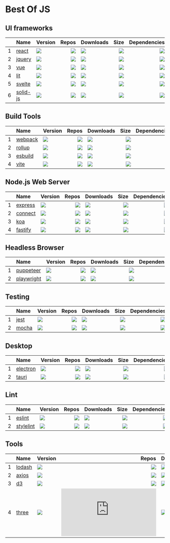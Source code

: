 # Best Of JS


## UI frameworks
|   |Name|Version|Repos|Downloads|Size|Dependencies|
|:-:|:---|:------|----:|:--------|---:|-----------:|
| 1 |[react](https://github.com/facebook/react)|[![](https://img.shields.io/npm/v/react?label=)](https://www.npmjs.com/package/react)|[![](https://badgen.net/github/dependents-repo/facebook/react?label=)](https://github.com/facebook/react/network/dependents)|[![](https://img.bayuguai.com/npm/downloads/react)](https://www.npmjs.com/package/react)|[![](https://img.bayuguai.com/npm/size/react?label=)](https://www.npmjs.com/package/react)|[![](https://img.bayuguai.com/npm/dependencies/react?label=)](https://github.com/facebook/react/network/dependencies)|
| 2 |[jquery](https://github.com/jquery/jquery)|[![](https://img.shields.io/npm/v/jquery?label=)](https://www.npmjs.com/package/jquery)|[![](https://badgen.net/github/dependents-repo/jquery/jquery?label=)](https://github.com/jquery/jquery/network/dependents)|[![](https://img.bayuguai.com/npm/downloads/jquery)](https://www.npmjs.com/package/jquery)|[![](https://img.bayuguai.com/npm/size/jquery?label=)](https://www.npmjs.com/package/jquery)|[![](https://img.bayuguai.com/npm/dependencies/jquery?label=)](https://github.com/jquery/jquery/network/dependencies)|
| 3 |[vue](https://github.com/vuejs/core)|[![](https://img.shields.io/npm/v/vue?label=)](https://www.npmjs.com/package/vue)|[![](https://badgen.net/github/dependents-repo/vuejs/core?label=)](https://github.com/vuejs/core/network/dependents)|[![](https://img.bayuguai.com/npm/downloads/vue)](https://www.npmjs.com/package/vue)|[![](https://img.bayuguai.com/npm/size/vue?label=)](https://www.npmjs.com/package/vue)|[![](https://img.bayuguai.com/npm/dependencies/vue?label=)](https://github.com/vuejs/core/network/dependencies)|
| 4 |[lit](https://github.com/lit/lit)|[![](https://img.shields.io/npm/v/lit?label=)](https://www.npmjs.com/package/lit)|[![](https://badgen.net/github/dependents-repo/lit/lit?label=)](https://github.com/lit/lit/network/dependents)|[![](https://img.bayuguai.com/npm/downloads/lit)](https://www.npmjs.com/package/lit)|[![](https://img.bayuguai.com/npm/size/lit?label=)](https://www.npmjs.com/package/lit)|[![](https://img.bayuguai.com/npm/dependencies/lit?label=)](https://github.com/lit/lit/network/dependencies)|
| 5 |[svelte](https://github.com/sveltejs/svelte)|[![](https://img.shields.io/npm/v/svelte?label=)](https://www.npmjs.com/package/svelte)|[![](https://badgen.net/github/dependents-repo/sveltejs/svelte?label=)](https://github.com/sveltejs/svelte/network/dependents)|[![](https://img.bayuguai.com/npm/downloads/svelte)](https://www.npmjs.com/package/svelte)|[![](https://img.bayuguai.com/npm/size/svelte?label=)](https://www.npmjs.com/package/svelte)|[![](https://img.bayuguai.com/npm/dependencies/svelte?label=)](https://github.com/sveltejs/svelte/network/dependencies)|
| 6 |[solid-js](https://github.com/solidjs/solid)|[![](https://img.shields.io/npm/v/solid-js?label=)](https://www.npmjs.com/package/solid-js)|[![](https://badgen.net/github/dependents-repo/solidjs/solid?label=)](https://github.com/solidjs/solid/network/dependents)|[![](https://img.bayuguai.com/npm/downloads/solid-js)](https://www.npmjs.com/package/solid-js)|[![](https://img.bayuguai.com/npm/size/solid-js?label=)](https://www.npmjs.com/package/solid-js)|[![](https://img.bayuguai.com/npm/dependencies/solid-js?label=)](https://github.com/solidjs/solid/network/dependencies)|


## Build Tools
|   |Name|Version|Repos|Downloads|Size|Dependencies|
|:-:|:---|:------|----:|:--------|---:|-----------:|
| 1 |[webpack](https://github.com/webpack/webpack)|[![](https://img.shields.io/npm/v/webpack?label=)](https://www.npmjs.com/package/webpack)|[![](https://badgen.net/github/dependents-repo/webpack/webpack?label=)](https://github.com/webpack/webpack/network/dependents)|[![](https://img.bayuguai.com/npm/downloads/webpack)](https://www.npmjs.com/package/webpack)|[![](https://img.bayuguai.com/npm/size/webpack?label=)](https://www.npmjs.com/package/webpack)|[![](https://img.bayuguai.com/npm/dependencies/webpack?label=)](https://github.com/webpack/webpack/network/dependencies)|
| 2 |[rollup](https://github.com/rollup/rollup)|[![](https://img.shields.io/npm/v/rollup?label=)](https://www.npmjs.com/package/rollup)|[![](https://badgen.net/github/dependents-repo/rollup/rollup?label=)](https://github.com/rollup/rollup/network/dependents)|[![](https://img.bayuguai.com/npm/downloads/rollup)](https://www.npmjs.com/package/rollup)|[![](https://img.bayuguai.com/npm/size/rollup?label=)](https://www.npmjs.com/package/rollup)|[![](https://img.bayuguai.com/npm/dependencies/rollup?label=)](https://github.com/rollup/rollup/network/dependencies)|
| 3 |[esbuild](https://github.com/evanw/esbuild)|[![](https://img.shields.io/npm/v/esbuild?label=)](https://www.npmjs.com/package/esbuild)|[![](https://badgen.net/github/dependents-repo/evanw/esbuild?label=)](https://github.com/evanw/esbuild/network/dependents)|[![](https://img.bayuguai.com/npm/downloads/esbuild)](https://www.npmjs.com/package/esbuild)|[![](https://img.bayuguai.com/npm/size/esbuild?label=)](https://www.npmjs.com/package/esbuild)|[![](https://img.bayuguai.com/npm/dependencies/esbuild?label=)](https://github.com/evanw/esbuild/network/dependencies)|
| 4 |[vite](https://github.com/vitejs/vite)|[![](https://img.shields.io/npm/v/vite?label=)](https://www.npmjs.com/package/vite)|[![](https://badgen.net/github/dependents-repo/vitejs/vite?label=)](https://github.com/vitejs/vite/network/dependents)|[![](https://img.bayuguai.com/npm/downloads/vite)](https://www.npmjs.com/package/vite)|[![](https://img.bayuguai.com/npm/size/vite?label=)](https://www.npmjs.com/package/vite)|[![](https://img.bayuguai.com/npm/dependencies/vite?label=)](https://github.com/vitejs/vite/network/dependencies)|


## Node.js Web Server
|   |Name|Version|Repos|Downloads|Size|Dependencies|
|:-:|:---|:------|----:|:--------|---:|-----------:|
| 1 |[express](https://github.com/expressjs/express)|[![](https://img.shields.io/npm/v/express?label=)](https://www.npmjs.com/package/express)|[![](https://badgen.net/github/dependents-repo/expressjs/express?label=)](https://github.com/expressjs/express/network/dependents)|[![](https://img.bayuguai.com/npm/downloads/express)](https://www.npmjs.com/package/express)|[![](https://img.bayuguai.com/npm/size/express?label=)](https://www.npmjs.com/package/express)|[![](https://img.bayuguai.com/npm/dependencies/express?label=)](https://github.com/expressjs/express/network/dependencies)|
| 2 |[connect](https://github.com/senchalabs/connect)|[![](https://img.shields.io/npm/v/connect?label=)](https://www.npmjs.com/package/connect)|[![](https://badgen.net/github/dependents-repo/senchalabs/connect?label=)](https://github.com/senchalabs/connect/network/dependents)|[![](https://img.bayuguai.com/npm/downloads/connect)](https://www.npmjs.com/package/connect)|[![](https://img.bayuguai.com/npm/size/connect?label=)](https://www.npmjs.com/package/connect)|[![](https://img.bayuguai.com/npm/dependencies/connect?label=)](https://github.com/senchalabs/connect/network/dependencies)|
| 3 |[koa](https://github.com/koajs/koa)|[![](https://img.shields.io/npm/v/koa?label=)](https://www.npmjs.com/package/koa)|[![](https://badgen.net/github/dependents-repo/koajs/koa?label=)](https://github.com/koajs/koa/network/dependents)|[![](https://img.bayuguai.com/npm/downloads/koa)](https://www.npmjs.com/package/koa)|[![](https://img.bayuguai.com/npm/size/koa?label=)](https://www.npmjs.com/package/koa)|[![](https://img.bayuguai.com/npm/dependencies/koa?label=)](https://github.com/koajs/koa/network/dependencies)|
| 4 |[fastify](https://github.com/fastify/fastify)|[![](https://img.shields.io/npm/v/fastify?label=)](https://www.npmjs.com/package/fastify)|[![](https://badgen.net/github/dependents-repo/fastify/fastify?label=)](https://github.com/fastify/fastify/network/dependents)|[![](https://img.bayuguai.com/npm/downloads/fastify)](https://www.npmjs.com/package/fastify)|[![](https://img.bayuguai.com/npm/size/fastify?label=)](https://www.npmjs.com/package/fastify)|[![](https://img.bayuguai.com/npm/dependencies/fastify?label=)](https://github.com/fastify/fastify/network/dependencies)|


## Headless Browser
|   |Name|Version|Repos|Downloads|Size|Dependencies|
|:-:|:---|:------|----:|:--------|---:|-----------:|
| 1 |[puppeteer](https://github.com/puppeteer/puppeteer)|[![](https://img.shields.io/npm/v/puppeteer?label=)](https://www.npmjs.com/package/puppeteer)|[![](https://badgen.net/github/dependents-repo/puppeteer/puppeteer?label=)](https://github.com/puppeteer/puppeteer/network/dependents)|[![](https://img.bayuguai.com/npm/downloads/puppeteer)](https://www.npmjs.com/package/puppeteer)|[![](https://img.bayuguai.com/npm/size/puppeteer?label=)](https://www.npmjs.com/package/puppeteer)|[![](https://img.bayuguai.com/npm/dependencies/puppeteer?label=)](https://github.com/puppeteer/puppeteer/network/dependencies)|
| 2 |[playwright](https://github.com/microsoft/playwright)|[![](https://img.shields.io/npm/v/playwright?label=)](https://www.npmjs.com/package/playwright)|[![](https://badgen.net/github/dependents-repo/microsoft/playwright?label=)](https://github.com/microsoft/playwright/network/dependents)|[![](https://img.bayuguai.com/npm/downloads/playwright)](https://www.npmjs.com/package/playwright)|[![](https://img.bayuguai.com/npm/size/playwright?label=)](https://www.npmjs.com/package/playwright)|[![](https://img.bayuguai.com/npm/dependencies/playwright?label=)](https://github.com/microsoft/playwright/network/dependencies)|


## Testing
|   |Name|Version|Repos|Downloads|Size|Dependencies|
|:-:|:---|:------|----:|:--------|---:|-----------:|
| 1 |[jest](https://github.com/facebook/jest)|[![](https://img.shields.io/npm/v/jest?label=)](https://www.npmjs.com/package/jest)|[![](https://badgen.net/github/dependents-repo/facebook/jest?label=)](https://github.com/facebook/jest/network/dependents)|[![](https://img.bayuguai.com/npm/downloads/jest)](https://www.npmjs.com/package/jest)|[![](https://img.bayuguai.com/npm/size/jest?label=)](https://www.npmjs.com/package/jest)|[![](https://img.bayuguai.com/npm/dependencies/jest?label=)](https://github.com/facebook/jest/network/dependencies)|
| 2 |[mocha](https://github.com/mochajs/mocha)|[![](https://img.shields.io/npm/v/mocha?label=)](https://www.npmjs.com/package/mocha)|[![](https://badgen.net/github/dependents-repo/mochajs/mocha?label=)](https://github.com/mochajs/mocha/network/dependents)|[![](https://img.bayuguai.com/npm/downloads/mocha)](https://www.npmjs.com/package/mocha)|[![](https://img.bayuguai.com/npm/size/mocha?label=)](https://www.npmjs.com/package/mocha)|[![](https://img.bayuguai.com/npm/dependencies/mocha?label=)](https://github.com/mochajs/mocha/network/dependencies)|


## Desktop
|   |Name|Version|Repos|Downloads|Size|Dependencies|
|:-:|:---|:------|----:|:--------|---:|-----------:|
| 1 |[electron](https://github.com/electron/electron)|[![](https://img.shields.io/npm/v/electron?label=)](https://www.npmjs.com/package/electron)|[![](https://badgen.net/github/dependents-repo/electron/electron?label=)](https://github.com/electron/electron/network/dependents)|[![](https://img.bayuguai.com/npm/downloads/electron)](https://www.npmjs.com/package/electron)|[![](https://img.bayuguai.com/npm/size/electron?label=)](https://www.npmjs.com/package/electron)|[![](https://img.bayuguai.com/npm/dependencies/electron?label=)](https://github.com/electron/electron/network/dependencies)|
| 2 |[tauri](https://github.com/tauri-apps/tauri)|[![](https://img.shields.io/npm/v/tauri?label=)](https://www.npmjs.com/package/tauri)|[![](https://badgen.net/github/dependents-repo/tauri-apps/tauri?label=)](https://github.com/tauri-apps/tauri/network/dependents)|[![](https://img.bayuguai.com/npm/downloads/tauri)](https://www.npmjs.com/package/tauri)|[![](https://img.bayuguai.com/npm/size/tauri?label=)](https://www.npmjs.com/package/tauri)|[![](https://img.bayuguai.com/npm/dependencies/tauri?label=)](https://github.com/tauri-apps/tauri/network/dependencies)|


## Lint
|   |Name|Version|Repos|Downloads|Size|Dependencies|
|:-:|:---|:------|----:|:--------|---:|-----------:|
| 1 |[eslint](https://github.com/eslint/eslint)|[![](https://img.shields.io/npm/v/eslint?label=)](https://www.npmjs.com/package/eslint)|[![](https://badgen.net/github/dependents-repo/eslint/eslint?label=)](https://github.com/eslint/eslint/network/dependents)|[![](https://img.bayuguai.com/npm/downloads/eslint)](https://www.npmjs.com/package/eslint)|[![](https://img.bayuguai.com/npm/size/eslint?label=)](https://www.npmjs.com/package/eslint)|[![](https://img.bayuguai.com/npm/dependencies/eslint?label=)](https://github.com/eslint/eslint/network/dependencies)|
| 2 |[stylelint](https://github.com/stylelint/stylelint)|[![](https://img.shields.io/npm/v/stylelint?label=)](https://www.npmjs.com/package/stylelint)|[![](https://badgen.net/github/dependents-repo/stylelint/stylelint?label=)](https://github.com/stylelint/stylelint/network/dependents)|[![](https://img.bayuguai.com/npm/downloads/stylelint)](https://www.npmjs.com/package/stylelint)|[![](https://img.bayuguai.com/npm/size/stylelint?label=)](https://www.npmjs.com/package/stylelint)|[![](https://img.bayuguai.com/npm/dependencies/stylelint?label=)](https://github.com/stylelint/stylelint/network/dependencies)|


## Tools
|   |Name|Version|Repos|Downloads|Size|Dependencies|
|:-:|:---|:------|----:|:--------|---:|-----------:|
| 1 |[lodash](https://github.com/lodash/lodash)|[![](https://img.shields.io/npm/v/lodash?label=)](https://www.npmjs.com/package/lodash)|[![](https://badgen.net/github/dependents-repo/lodash/lodash?label=)](https://github.com/lodash/lodash/network/dependents)|[![](https://img.bayuguai.com/npm/downloads/lodash)](https://www.npmjs.com/package/lodash)|[![](https://img.bayuguai.com/npm/size/lodash?label=)](https://www.npmjs.com/package/lodash)|[![](https://img.bayuguai.com/npm/dependencies/lodash?label=)](https://github.com/lodash/lodash/network/dependencies)|
| 2 |[axios](https://github.com/axios/axios)|[![](https://img.shields.io/npm/v/axios?label=)](https://www.npmjs.com/package/axios)|[![](https://badgen.net/github/dependents-repo/axios/axios?label=)](https://github.com/axios/axios/network/dependents)|[![](https://img.bayuguai.com/npm/downloads/axios)](https://www.npmjs.com/package/axios)|[![](https://img.bayuguai.com/npm/size/axios?label=)](https://www.npmjs.com/package/axios)|[![](https://img.bayuguai.com/npm/dependencies/axios?label=)](https://github.com/axios/axios/network/dependencies)|
| 3 |[d3](https://github.com/d3/d3)|[![](https://img.shields.io/npm/v/d3?label=)](https://www.npmjs.com/package/d3)|[![](https://badgen.net/github/dependents-repo/d3/d3?label=)](https://github.com/d3/d3/network/dependents)|[![](https://img.bayuguai.com/npm/downloads/d3)](https://www.npmjs.com/package/d3)|[![](https://img.bayuguai.com/npm/size/d3?label=)](https://www.npmjs.com/package/d3)|[![](https://img.bayuguai.com/npm/dependencies/d3?label=)](https://github.com/d3/d3/network/dependencies)|
| 4 |[three](https://github.com/mrdoob/three.js)|[![](https://img.shields.io/npm/v/three?label=)](https://www.npmjs.com/package/three)|[![](https://badgen.net/github/dependents-repo/mrdoob/three.js?label=)](https://github.com/mrdoob/three.js/network/dependents)|[![](https://img.bayuguai.com/npm/downloads/three)](https://www.npmjs.com/package/three)|[![](https://img.bayuguai.com/npm/size/three?label=)](https://www.npmjs.com/package/three)|[![](https://img.bayuguai.com/npm/dependencies/three?label=)](https://github.com/mrdoob/three.js/network/dependencies)|